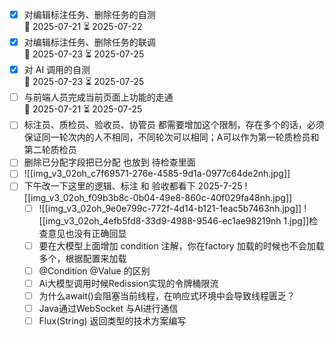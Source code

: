 - [x] 对编辑标注任务、删除任务的自测  
  📅 2025-07-21 ⏳ 2025-07-22
- [x] 对编辑标注任务、删除任务的联调  
  📅 2025-07-23 ⏳ 2025-07-25
- [x] 对 AI 调用的自测  
  📅 2025-07-23 ⏳ 2025-07-25
- [ ] 与前端人员完成当前页面上功能的走通  
  📅 2025-07-21 ⏳ 2025-07-25
- [ ] 标注员、质检员、验收员、协管员 都需要增加这个限制，存在多个的话，必须保证同一轮次内的人不相同，不同轮次可以相同；A可以作为第一轮质检员和第二轮质检员
- [ ] 删除已分配字段把已分配 也放到 待检查里面
- [ ] ![[img_v3_02oh_c7f69571-276e-4585-9d1a-0977c64de2nh.jpg]]
- [ ] 下午改一下这里的逻辑、标注 和 验收都看下 2025-7-25
![[img_v3_02oh_f09b3b8c-0b04-49e8-860c-40f029fa48nh.jpg]]
  - [ ] ![[img_v3_02oh_9e0e799c-772f-4d14-b121-1eac5b7463nh.jpg]]
  ![[img_v3_02oh_4efb5fd8-33d9-4988-9546-ec1ae98219nh 1.jpg]]检查意见也没有正确回显
  - [ ] 要在大模型上面增加 condition 注解，你在factory 加载的时候也不会加载多个，根据配置来加载
  - [ ] @Condition @Value 的区别
  - [ ] Ai大模型调用时候Redission实现的令牌桶限流
  - [ ] 为什么await()会阻塞当前线程，在响应式环境中会导致线程匮乏？
  - [ ] Java通过WebSocket 与AI进行通信
  - [ ] Flux(String) 返回类型的技术方案编写
